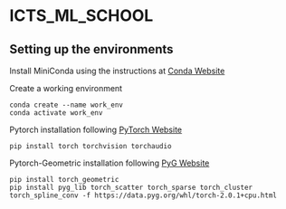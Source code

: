 # ICTS_ML_SCHOOL

## Setting up the environments

Install MiniConda using the instructions at [Conda Website](https://docs.conda.io/en/latest/miniconda.html#quick-command-line-install)

Create a working environment 

```
conda create --name work_env
conda activate work_env
```
Pytorch installation following [PyTorch Website](https://pytorch.org/get-started/locally/)

```
pip install torch torchvision torchaudio
```
Pytorch-Geometric installation following [PyG Website](https://pytorch-geometric.readthedocs.io/en/latest/install/installation.html)

```
pip install torch_geometric
pip install pyg_lib torch_scatter torch_sparse torch_cluster torch_spline_conv -f https://data.pyg.org/whl/torch-2.0.1+cpu.html
```

